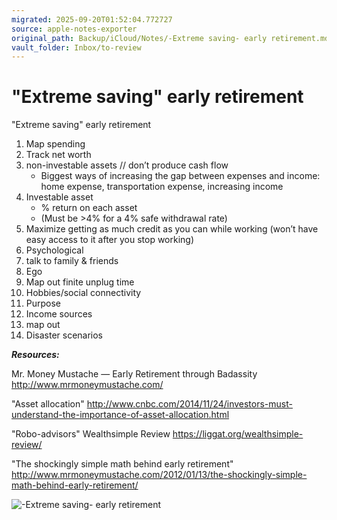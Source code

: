 ```yaml
---
migrated: 2025-09-20T01:52:04.772727
source: apple-notes-exporter
original_path: Backup/iCloud/Notes/-Extreme saving- early retirement.md
vault_folder: Inbox/to-review
---
```

# "Extreme saving" early retirement

"Extreme saving" early retirement 

1. Map spending
2. Track net worth
3. non-investable assets // don’t produce cash flow
	- Biggest ways of increasing the gap between expenses and income: home expense, transportation expense, increasing income 
4. Investable asset
	- % return on each asset 
	- (Must be >4% for a 4% safe withdrawal rate)
5. Maximize getting as much credit as you can while working (won’t have easy access to it after you stop working)
6. Psychological 
7. talk to family & friends
8. Ego
9. Map out finite unplug time
10. Hobbies/social connectivity 
11. Purpose
12. Income sources 
13. map out
14. Disaster scenarios  

**_Resources:_**

Mr. Money Mustache — Early Retirement through Badassity
http://www.mrmoneymustache.com/

"Asset allocation"
http://www.cnbc.com/2014/11/24/investors-must-understand-the-importance-of-asset-allocation.html

"Robo-advisors"
Wealthsimple Review
https://liggat.org/wealthsimple-review/

"The shockingly simple math behind early retirement"
http://www.mrmoneymustache.com/2012/01/13/the-shockingly-simple-math-behind-early-retirement/

![-Extreme saving- early retirement](images/-Extreme%20saving-%20early%20retirement.png)

